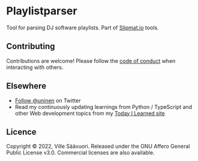 # Playlistparser

Tool for parsing DJ software playlists. Part of [Slipmat.io](https://slipmat.io) tools.

## Contributing

Contributions are welcome! Please follow the [code of conduct](./CODE_OF_CONDUCT.md) when interacting with others.

## Elsewhere

- [Follow @uninen](https://twitter.com/uninen) on Twitter
- Read my continuously updating learnings from Python / TypeScript and other Web development topics from my [Today I Learned site](https://til.unessa.net/)

## Licence

Copyright © 2022, Ville Säävuori. Released under the GNU Affero General Public License v3.0. Commercial licenses are also available.